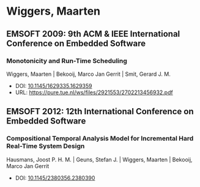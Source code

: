 # Wiggers, Maarten

## EMSOFT 2009: 9th ACM & IEEE International Conference on Embedded Software

### Monotonicity and Run-Time Scheduling
Wiggers, Maarten | Bekooij, Marco Jan Gerrit | Smit, Gerard J. M.
* DOI: [10.1145/1629335.1629359](https://doi.org/10.1145/1629335.1629359)
* URL: <https://pure.tue.nl/ws/files/2921553/2702213456932.pdf>

## EMSOFT 2012: 12th International Conference on Embedded Software

### Compositional Temporal Analysis Model for Incremental Hard Real-Time System Design
Hausmans, Joost P. H. M. | Geuns, Stefan J. | Wiggers, Maarten | Bekooij, Marco Jan Gerrit
* DOI: [10.1145/2380356.2380390](https://doi.org/10.1145/2380356.2380390)

